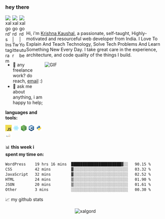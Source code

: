 ### hey there 
<a href="https://www.instagram.com/xalgord/">
  <img align="left" alt="xalgord's Instagram" width="22px" src="https://raw.githubusercontent.com/hussainweb/hussainweb/main/icons/instagram.png" />
</a>
<a href="https://twitter.com/xalgord">
  <img align="left" alt="xalgord | Twitter" width="22px" src="https://raw.githubusercontent.com/peterthehan/peterthehan/master/assets/twitter.svg" />
</a>
<a href="https://youtube.com/xalgord">
  <img align="left" alt="xalgord | Youtube" width="22px" src="https://raw.githubusercontent.com/peterthehan/peterthehan/master/assets/youtube.svg" />
</a>

<!-- ![](https://visitor-badge.glitch.me/badge?page_id=xalgord.xalgord) -->

<br />
<br/>

Hi, i'm [Krishna Kaushal](https://xalgord.in/), a passionate, self-taught, Highly-motivated and resourceful web developer from India. I Love To Explain And Teach Technology, Solve Tech Problems And Learn Something New Every Day. I take great care in the experience, architecture, and code quality of the things I build.


  <img align="right" alt="GIF" src="https://github.com/xalgord/xalgord/blob/main/Yy7O.gif" width="380" height="260" />
  
- 💼 any freelance work? do reach, [email](mailto:connect@xalgord.in) :)
- 💬 ask me about anything, i am happy to help;

**languages and tools:**  

<code><img height="20" src="https://raw.githubusercontent.com/github/explore/80688e429a7d4ef2fca1e82350fe8e3517d3494d/topics/javascript/javascript.png"></code>
<code><img height="20" src="https://raw.githubusercontent.com/github/explore/80688e429a7d4ef2fca1e82350fe8e3517d3494d/topics/react/react.png"></code>
<code><img height="20" src="https://raw.githubusercontent.com/github/explore/80688e429a7d4ef2fca1e82350fe8e3517d3494d/topics/nodejs/nodejs.png"></code>
<code><img height="20" src="https://raw.githubusercontent.com/github/explore/80688e429a7d4ef2fca1e82350fe8e3517d3494d/topics/cpp/cpp.png"></code>
<code><img height="20" src="https://raw.githubusercontent.com/github/explore/80688e429a7d4ef2fca1e82350fe8e3517d3494d/topics/python/python.png"></code>
<code><img height="20" src="https://raw.githubusercontent.com/github/explore/80688e429a7d4ef2fca1e82350fe8e3517d3494d/topics/mysql/mysql.png"></code>

📊 **this week i spent my time on:**
<!--START_SECTION:waka-->

```text
WordPress    19 hrs 16 mins  ██████████████████████▓░░   90.15 %
CSS          42 mins         ▓░░░░░░░░░░░░░░░░░░░░░░░░   03.32 %
JavaScript   32 mins         ▓░░░░░░░░░░░░░░░░░░░░░░░░   02.52 %
HTML         24 mins         ▒░░░░░░░░░░░░░░░░░░░░░░░░   01.90 %
JSON         20 mins         ▒░░░░░░░░░░░░░░░░░░░░░░░░   01.61 %
Other        3 mins          ░░░░░░░░░░░░░░░░░░░░░░░░░   00.30 %
```

<!--END_SECTION:waka-->


📈 my github stats

<p align="center"> <img src="https://github-readme-stats.vercel.app/api?username=xalgord&show_icons=true&theme=gotham" alt="xalgord" />




